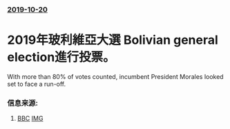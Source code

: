 ### [2019-10-20](/news/2019/10/20/index.md)

##### 
# 2019年玻利維亞大選 Bolivian general election進行投票。 

With more than 80% of votes counted, incumbent President Morales looked set to face a run-off.


### 信息来源:

1. [BBC](https://www.bbc.co.uk/news/world-latin-america-50119655) [IMG](https://ichef.bbci.co.uk/news/1024/branded_news/51E0/production/_109306902_2ca563de-5149-4674-9a3a-b7fbb411e0c0.jpg)
